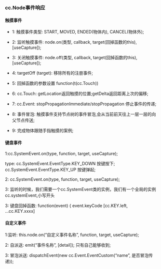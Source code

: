 ### cc.Node事件响应

#### 触摸事件

* 1: 触摸事件类型: START, MOVED, ENDED(物体内), CANCEL(物体外);

* 2: 监听触摸事件: node.on(类型, callback, target(回掉函数的this), [useCapture]);

* 3: 关闭触摸事件: node.off(类型, callback, target(回掉函数的this), [useCapture]);

* 4: targetOff (target): 移除所有的注册事件;

* 5: 回掉函数的参数设置  function(t(cc.Touch))

* 6: cc.Touch: getLocation返回触摸的位置;getDelta返回距离上次的偏移;

* 7: cc.Event: stopPropagationImmediate/stopPropagation 停止事件的传递;

* 8: 事件冒泡: 触摸事件支持节点树的事件冒泡,会从当前前天往上一层一层的向父节点传送;

* 9: 完成物体跟随手指触摸的案例;

#### 键盘事件

1:cc.SystemEvent.on(type, function, target, useCapture);

   type: cc.SystemEvent.EventType.KEY_DOWN  按键按下;
         cc.SystemEvent.EventType.KEY_UP 按键弹起; 

2: cc.SystemEvent.on(type, function, target, useCapture);

3: 监听的时候，我们需要一个cc.SystemEvent类的实例，我们有一个全局的实例cc.systemEvent,小写开头

3: 键盘回掉函数: function(event) {
      event.keyCode [cc.KEY.left, ...cc.KEY.xxxx]


#### 自定义事件

1:监听: this.node.on(“自定义事件名称”, function, target, useCapture);

2: 自派送: emit(“事件名称”, [detail]); 只有自己能够收到;

3: 冒泡派送: dispatchEvent(new cc.Event.EventCustom(“name”, 是否冒泡传递));


